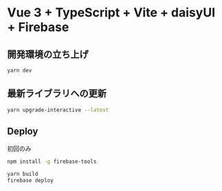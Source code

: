 # Vue 3 + TypeScript + Vite + daisyUI + Firebase

## 開発環境の立ち上げ

```sh
yarn dev
```

## 最新ライブラリへの更新

```sh
yarn upgrade-interactive --latest
```

## Deploy

初回のみ
```sh
npm install -g firebase-tools
```

```sh
yarn build
firebase deploy
```
